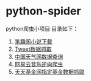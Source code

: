 # python-spider
python爬虫小项目
目录如下：
1. [笔趣阁小说下载](https://github.com/monkey-hjy/python-spider/tree/main/biqu)
2. [Tweet数据抓取](https://github.com/monkey-hjy/python-spider/tree/main/tweet)
3. [中国天气网数据查询](https://github.com/monkey-hjy/python-spider/tree/main/weather)
4. [网易云音乐逆向爬虫](https://github.com/monkey-hjy/python-spider/tree/main/music163)
5. [天天基金网指定基金数据抓取](https://github.com/monkey-hjy/python-spider/tree/main/jijin)
